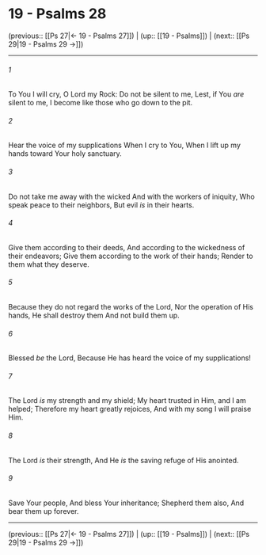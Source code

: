 # 19 - Psalms 28

(previous:: [[Ps 27|← 19 - Psalms 27]]) | (up:: [[19 - Psalms]]) | (next:: [[Ps 29|19 - Psalms 29 →]])

***


###### 1 
To You I will cry, O Lord my Rock: Do not be silent to me, Lest, if You _are_ silent to me, I become like those who go down to the pit. 

###### 2 
Hear the voice of my supplications When I cry to You, When I lift up my hands toward Your holy sanctuary. 

###### 3 
Do not take me away with the wicked And with the workers of iniquity, Who speak peace to their neighbors, But evil _is_ in their hearts. 

###### 4 
Give them according to their deeds, And according to the wickedness of their endeavors; Give them according to the work of their hands; Render to them what they deserve. 

###### 5 
Because they do not regard the works of the Lord, Nor the operation of His hands, He shall destroy them And not build them up. 

###### 6 
Blessed _be_ the Lord, Because He has heard the voice of my supplications! 

###### 7 
The Lord _is_ my strength and my shield; My heart trusted in Him, and I am helped; Therefore my heart greatly rejoices, And with my song I will praise Him. 

###### 8 
The Lord _is_ their strength, And He _is_ the saving refuge of His anointed. 

###### 9 
Save Your people, And bless Your inheritance; Shepherd them also, And bear them up forever.

***

(previous:: [[Ps 27|← 19 - Psalms 27]]) | (up:: [[19 - Psalms]]) | (next:: [[Ps 29|19 - Psalms 29 →]])
